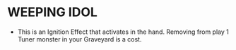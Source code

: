 # WEEPING IDOL

*   This is an Ignition Effect that activates in the hand. Removing from play 1 Tuner monster in your Graveyard is a cost.
